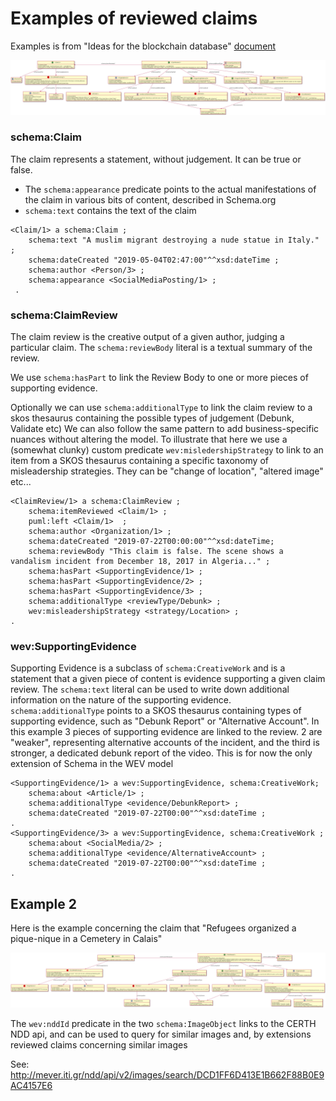 # Examples of reviewed claims


Examples is from "Ideas for the blockchain database" [document](https://docs.google.com/document/d/1S7PU6D2ULBo8xkPgKiTA9ejE1DVzmbj7dZ1mj5eU7G8) 

![](statue.png)


### schema:Claim 

The claim represents a statement, without judgement. It can be true or false. 
* The `schema:appearance` predicate points to the actual manifestations of the claim in various bits of content, described in Schema.org
* `schema:text` contains the text of the claim 


```ttl
<Claim/1> a schema:Claim ;
    schema:text "A muslim migrant destroying a nude statue in Italy." ;
    schema:dateCreated "2019-05-04T02:47:00"^^xsd:dateTime ;
    schema:author <Person/3> ;
    schema:appearance <SocialMediaPosting/1> ;
 .
```

### schema:ClaimReview

The claim review is the creative output of a given author, judging a particular claim. The `schema:reviewBody` literal is a textual summary of the review.

We use `schema:hasPart` to link the Review Body to one or more pieces of supporting evidence. 


Optionally we can use `schema:additionalType` to link the claim review to a skos thesaurus containing the possible types of judgement (Debunk, Validate etc)
We can also follow the same pattern to add business-specific nuances without altering the model. To illustrate that here we use a (somewhat clunky) custom predicate `wev:misledershipStrategy` to link to an item from a SKOS thesaurus containing a specific taxonomy of misleadership strategies. They can be "change of location", "altered image" etc... 


```ttl
<ClaimReview/1> a schema:ClaimReview ;
    schema:itemReviewed <Claim/1> ;
    puml:left <Claim/1>  ;
    schema:author <Organization/1> ;
    schema:dateCreated "2019-07-22T00:00:00"^^xsd:dateTime;
    schema:reviewBody "This claim is false. The scene shows a vandalism incident from December 18, 2017 in Algeria..." ;
    schema:hasPart <SupportingEvidence/1> ;
    schema:hasPart <SupportingEvidence/2> ;
    schema:hasPart <SupportingEvidence/3> ;
    schema:additionalType <reviewType/Debunk> ;
    wev:misleadershipStrategy <strategy/Location> ;
.
```

### wev:SupportingEvidence

Supporting Evidence is a subclass of `schema:CreativeWork` and is a statement that a given piece of content is evidence supporting a given claim review. 
The `schema:text` literal can be used to write down additional information on the nature of the supporting evidence.
`schema:additionalType` points to a SKOS thesaurus containing types of supporting evidence, such as "Debunk Report" or "Alternative Account".
In this example 3 pieces of supporting evidence are linked to the review. 2 are "weaker", representing alternative accounts of the incident, and the third is stronger, a dedicated debunk report of the video. 
This is for now the only extension of Schema in the WEV model
  
```ttl
<SupportingEvidence/1> a wev:SupportingEvidence, schema:CreativeWork;
    schema:about <Article/1> ;
    schema:additionalType <evidence/DebunkReport> ;
    schema:dateCreated "2019-07-22T00:00"^^xsd:dateTime ;
.    
<SupportingEvidence/3> a wev:SupportingEvidence, schema:CreativeWork ;
    schema:about <SocialMedia/2> ;
    schema:additionalType <evidence/AlternativeAccount> ;
    schema:dateCreated "2019-07-22T00:00"^^xsd:dateTime ;
.
```

## Example 2

Here is the example concerning the claim that "Refugees organized a pique-nique in a Cemetery in Calais"

![](cemetеry.png)

The `wev:nddId` predicate in the two `schema:ImageObject` links to the CERTH NDD api, and can be used to query for similar images and, by extensions reviewed claims concerning similar images 

See: <http://mever.iti.gr/ndd/api/v2/images/search/DCD1FF6D413E1B662F88B0E9AC4157E6>